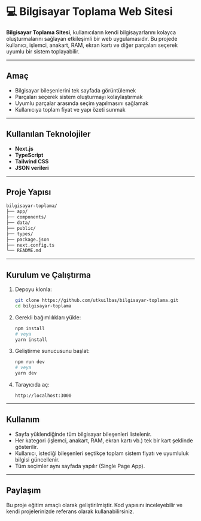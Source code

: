 # 💻 Bilgisayar Toplama Web Sitesi

**Bilgisayar Toplama Sitesi**, kullanıcıların kendi bilgisayarlarını kolayca oluşturmalarını sağlayan etkileşimli bir web uygulamasıdır.
Bu projede kullanıcı, işlemci, anakart, RAM, ekran kartı ve diğer parçaları seçerek uyumlu bir sistem toplayabilir.

---

## Amaç

* Bilgisayar bileşenlerini tek sayfada görüntülemek
* Parçaları seçerek sistem oluşturmayı kolaylaştırmak
* Uyumlu parçalar arasında seçim yapılmasını sağlamak
* Kullanıcıya toplam fiyat ve yapı özeti sunmak

---

## Kullanılan Teknolojiler

* **Next.js**
* **TypeScript**
* **Tailwind CSS**
* **JSON verileri**

---

## Proje Yapısı

```bash
bilgisayar-toplama/
├── app/
├── components/
├── data/
├── public/
├── types/
├── package.json
├── next.config.ts
└── README.md
```

---

## Kurulum ve Çalıştırma

1. Depoyu klonla:

   ```bash
   git clone https://github.com/utkuilbas/bilgisayar-toplama.git
   cd bilgisayar-toplama
   ```

2. Gerekli bağımlılıkları yükle:

   ```bash
   npm install
   # veya
   yarn install
   ```

3. Geliştirme sunucusunu başlat:

   ```bash
   npm run dev
   # veya
   yarn dev
   ```

4. Tarayıcıda aç:

   ```
   http://localhost:3000
   ```

---

## Kullanım

* Sayfa yüklendiğinde tüm bilgisayar bileşenleri listelenir.
* Her kategori (işlemci, anakart, RAM, ekran kartı vb.) tek bir kart şeklinde gösterilir.
* Kullanıcı, istediği bileşenleri seçtikçe toplam sistem fiyatı ve uyumluluk bilgisi güncellenir.
* Tüm seçimler aynı sayfada yapılır (Single Page App).

---

## Paylaşım

Bu proje eğitim amaçlı olarak geliştirilmiştir. Kod yapısını inceleyebilir ve kendi projelerinizde referans olarak kullanabilirsiniz.
